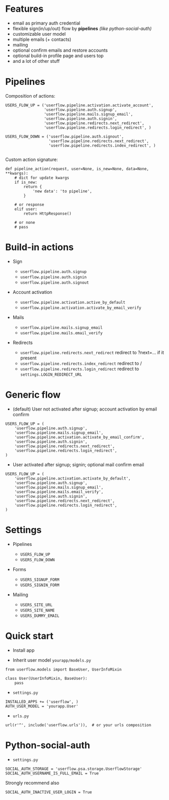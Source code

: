 Features
========

* email as primary auth credential
* flexible sign(in/up/out) flow by **pipelines** *(like python-social-auth)*
* customizable user model
* multiple emails (+ contacts)
* mailing
* optional confirm emails and restore accounts
* optional build-in profile page and users top
* and a lot of other stuff


Pipelines
=========

Composition of actions:

```
USERS_FLOW_UP = ('userflow.pipeline.activation.activate_account',
                 'userflow.pipeline.auth.signup',
                 'userflow.pipeline.mails.signup_email',
                 'userflow.pipeline.auth.signin',
                 'userflow.pipeline.redirects.next_redirect',
                 'userflow.pipeline.redirects.login_redirect', )
                 
USERS_FLOW_DOWN = ('userflow.pipeline.auth.signout',
                   'userflow.pipeline.redirects.next_redirect',
                   'userflow.pipeline.redirects.index_redirect', )
                   
```

Custom action signature:

```
def pipeline_action(request, user=None, is_new=None, data=None, **kwargs):
    # dict for update kwargs
    if is_new:
        return {
            'new data': 'to pipeline',
        }

    # or response
    elif user:
        return HttpResponse()

    # or none
    # pass
```


Build-in actions
================

- Sign

    * `userflow.pipeline.auth.signup`
    * `userflow.pipeline.auth.signin`
    * `userflow.pipeline.auth.signout`

- Account activation

    * `userflow.pipeline.activation.active_by_default`
    * `userflow.pipeline.activation.activate_by_email_verify`

- Mails

    * `userflow.pipeline.mails.signup_email`
    * `userflow.pipeline.mails.email_verify`

- Redirects

    * `userflow.pipeline.redirects.next_redirect` redirect to ?next=… if it present
    * `userflow.pipeline.redirects.index_redirect` redirect to /
    * `userflow.pipeline.redirects.login_redirect` redirect to `settings.LOGIN_REDIRECT_URL`


Generic flow
============

- (default) User not activated after signup; account activation by email confirm 

```
USERS_FLOW_UP = (
    'userflow.pipeline.auth.signup',
    'userflow.pipeline.mails.signup_email',
    'userflow.pipeline.activation.activate_by_email_confirm',
    'userflow.pipeline.auth.signin',
    'userflow.pipeline.redirects.next_redirect',
    'userflow.pipeline.redirects.login_redirect',
)
```

- User activated after signup; signin; optional mail confirm email

```
USERS_FLOW_UP = (
    'userflow.pipeline.activation.activate_by_default',
    'userflow.pipeline.auth.signup',
    'userflow.pipeline.mails.signup_email',
    'userflow.pipeline.mails.email_verify',
    'userflow.pipeline.auth.signin',
    'userflow.pipeline.redirects.next_redirect',
    'userflow.pipeline.redirects.login_redirect',
)
```


Settings
========

* Pipelines

    - `USERS_FLOW_UP`
    - `USERS_FLOW_DOWN`

* Forms

    - `USERS_SIGNUP_FORM`
    - `USERS_SIGNIN_FORM`

* Mailing

    - `USERS_SITE_URL`
    - `USERS_SITE_NAME`
    - `USERS_DUMMY_EMAIL`


Quick start
===========

* Install app

* Inherit user model `yourapp/models.py`

```
from userflow.models import BaseUser, UserInfoMixin

class User(UserInfoMixin, BaseUser):
    pass
```

* `settings.py`

```
INSTALLED_APPS += ('userflow', )
AUTH_USER_MODEL = 'yourapp.User' 
```

* `urls.py`

```
url(r'^', include('userflow.urls')),  # or your urls composition 
```


Python-social-auth
==================

* `settings.py`

```
SOCIAL_AUTH_STORAGE = 'userflow.psa.storage.UserflowStorage'
SOCIAL_AUTH_USERNAME_IS_FULL_EMAIL = True
```

Strongly recommend also

```
SOCIAL_AUTH_INACTIVE_USER_LOGIN = True
```

